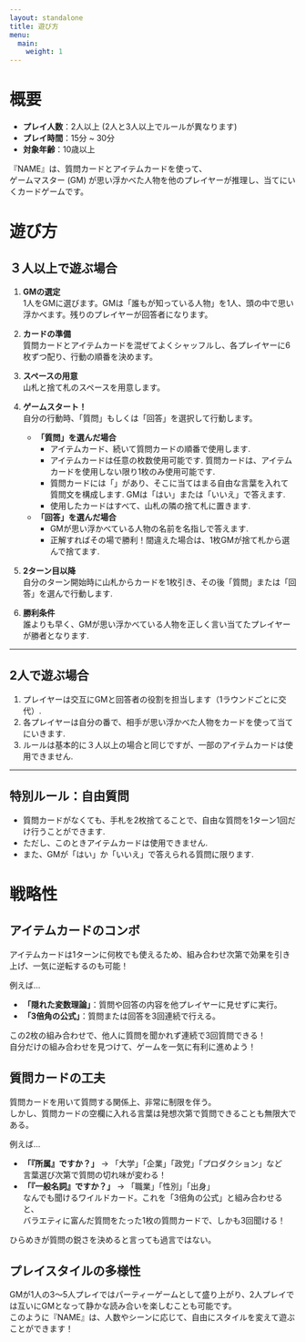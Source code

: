 ```yaml
---
layout: standalone
title: 遊び方
menu:
  main:
    weight: 1
---
```



# 概要

- **プレイ人数**：2人以上 (2人と3人以上でルールが異なります)
- **プレイ時間**：15分 ~ 30分
- **対象年齢**：10歳以上

『NAME』は、質問カードとアイテムカードを使って、  
ゲームマスター (GM) が思い浮かべた人物を他のプレイヤーが推理し、当てにいくカードゲームです。


# 遊び方
## ３⼈以上で遊ぶ場合

1. **GMの選定**  
   1⼈をGMに選びます。GMは「誰もが知っている⼈物」を1⼈、頭の中で思い浮かべます。残りのプレイヤーが回答者になります。

2. **カードの準備**  
   質問カードとアイテムカードを混ぜてよくシャッフルし、各プレイヤーに6枚ずつ配り、⾏動の順番を決めます。

3. **スペースの用意**  
   ⼭札と捨て札のスペースを⽤意します。

4. **ゲームスタート！**  
   ⾃分の⾏動時、「質問」もしくは「回答」を選択して行動します。  
   - **「質問」を選んだ場合**  
     - アイテムカード、続いて質問カードの順番で使用します.  
     - アイテムカードは任意の枚数使用可能です. 質問カードは、アイテムカードを使用しない限り1枚のみ使用可能です.  
     - 質問カードには「」があり、そこに当てはまる自由な⾔葉を入れて質問文を構成します. GMは「はい」または「いいえ」で答えます.  
     - 使用したカードはすべて、⼭札の隣の捨て札に置きます.
   - **「回答」を選んだ場合**  
     - GMが思い浮かべている⼈物の名前を名指しで答えます.  
     - 正解すればその場で勝利！間違えた場合は、1枚GMが捨て札から選んで捨てます.

5. **2ターン目以降**  
   ⾃分のターン開始時に⼭札からカードを1枚引き、その後「質問」または「回答」を選んで行動します.

6. **勝利条件**  
   誰よりも早く、GMが思い浮かべている⼈物を正しく言い当てたプレイヤーが勝者となります.

---

## 2⼈で遊ぶ場合

1. プレイヤーは交互にGMと回答者の役割を担当します（1ラウンドごとに交代）.
2. 各プレイヤーは⾃分の番で、相⼿が思い浮かべた⼈物をカードを使って当てにいきます.
3. ルールは基本的に３⼈以上の場合と同じですが、一部のアイテムカードは使用できません.

---

## 特別ルール：⾃由質問

- 質問カードがなくても、⼿札を2枚捨てることで、自由な質問を1ターン1回だけ行うことができます.
- ただし、このときアイテムカードは使用できません.
- また、GMが「はい」か「いいえ」で答えられる質問に限ります.


# 戦略性

## アイテムカードのコンボ

アイテムカードは1ターンに何枚でも使えるため、組み合わせ次第で効果を引き上げ、一気に逆転するのも可能！

例えば…
- **「隠れた変数理論」**：質問や回答の内容を他プレイヤーに見せずに実行。
- **「3倍角の公式」**：質問または回答を3回連続で行える。

この2枚の組み合わせで、他人に質問を聞かれず連続で3回質問できる！  
自分だけの組み合わせを見つけて、ゲームを一気に有利に進めよう！

## 質問カードの工夫

質問カードを用いて質問する関係上、非常に制限を伴う。  
しかし、質問カードの空欄に入れる言葉は発想次第で質問できることも無限大である。

例えば…
- **「『所属』ですか？」** → 「大学」「企業」「政党」「プロダクション」など  
  言葉選び次第で質問の切れ味が変わる！
- **「『一般名詞』ですか？」** → 「職業」「性別」「出身」  
  なんでも聞けるワイルドカード。これを「3倍角の公式」と組み合わせると、  
  バラエティに富んだ質問をたった1枚の質問カードで、しかも3回聞ける！

ひらめきが質問の鋭さを決めると言っても過言ではない。

## プレイスタイルの多様性

GMが1人の3〜5人プレイではパーティーゲームとして盛り上がり、2人プレイでは互いにGMとなって静かな読み合いを楽しむことも可能です。  
このように『NAME』は、人数やシーンに応じて、自由にスタイルを変えて遊ぶことができます！